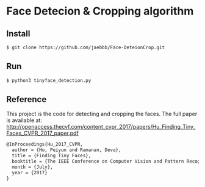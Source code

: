 # Face Detecion & Cropping algorithm  
## Install  
```bash
$ git clone https://github.com/jaebbb/Face-DeteionCrop.git
```  
## Run
```bash
$ python3 tinyface_detection.py
```  

## Reference    
This project is the code for detecting and cropping the faces. The full paper is available at: http://openaccess.thecvf.com/content_cvpr_2017/papers/Hu_Finding_Tiny_Faces_CVPR_2017_paper.pdf  
```latex
@InProceedings{Hu_2017_CVPR,
  author = {Hu, Peiyun and Ramanan, Deva},
  title = {Finding Tiny Faces},
  booktitle = {The IEEE Conference on Computer Vision and Pattern Recognition (CVPR)},
  month = {July},
  year = {2017}
}
```  
